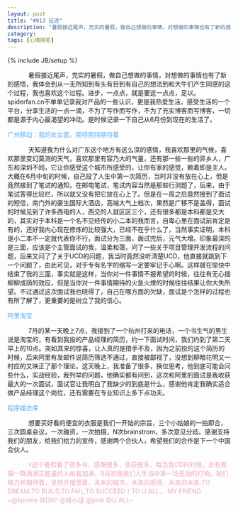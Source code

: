 ```yaml
---
layout: post
title: "#013 征途"
description: "暑假接近尾声，充实的暑假，做自己想做的事情，对想做的事情也有了新的感悟，我体会到从一无所知到有头有目到有自己的想法到和大牛们产生同感的这个过程，我也喜欢这个过程。进步，一点点，就是要这一点点，足以."
category: 
tags: [心情随笔]
---
```

{% include JB/setup %}

<p>&nbsp;&nbsp;&nbsp;&nbsp;&nbsp;&nbsp;&nbsp;&nbsp;&nbsp;&nbsp;&nbsp;&nbsp;暑假接近尾声，充实的暑假，做自己想做的事情，对想做的事情也有了新的感悟，我体会到从一无所知到有头有目到有自己的想法到和大牛们产生同感的这个过程，我也喜欢这个过程。进步，一点点，就是要这一点点，足以。
spiderfan.cn不单单记录我对产品的一些认识，更是我热爱生活，感受生活的一个平台，分享生活的一点一滴，不为了写作而写作，不为了充实博客而写博客，一切都是源于内心最渴望的冲动。是时候记录一下自己从6月份到现在的生活了。</p>

<font color="#5CACEE">广州移动：我的处女面，期待期待期待着</font>

<p>&nbsp;&nbsp;&nbsp;&nbsp;&nbsp;&nbsp;&nbsp;&nbsp;&nbsp;&nbsp;&nbsp;&nbsp;天知道我为什么对广东这个地方有这么深的感情，我喜欢那里的气候，喜欢那里变幻莫测的天气，喜欢那里有容乃大的气量，还有那一些一些的异乡人，广东和深圳不同，它让你感受这个城市所感受的，让你有家的感觉，赖着即是主人。大概在6月中旬的时候，自己投了人生中第一次简历，当时并没有放在心上，但是竟然接到了笔试的通知，在邮电笔试，笔试内容当然是那些行测题了，后来，由于笔试答得比较烂，所以就又没有把它放在心上了。但是在一周之后竟然接到了面试的短信，南门外的豪生国际大酒店，高端大气上档次，果然是广移不是盖得，面试的时候见到了许多西电的人，西交的人就区区三个，还有很多都是本科都是交大的，其实对于本科是一个名不见经传的小二本的我而言，自卑心里在面试前肯定是有的，还好我内心现在修炼的比较强大，已经不在乎什么了，当然事实证明，本科是小二本不一定就代表你不行，面试分为三面，面试完后，元气大增。印象最深的是三面，应该是个主管面试的我，温柔和蔼，问了一些关于项目管理开发流程的问题，后来又问了了关于UCD的问题，我当时竟然没听清楚UCD，他直接就跳到下一个问题了，由此可见，对于专有名字的缩写一定要牢记于心啊。这样就在愉快中结束了我的三面，事实就是这样，当你对一件事情不报希望的时候，往往有无心插柳柳成荫的效应，但是当你对一件事情期待的火急火燎的时候往往结果让你大失所望。不过通过这次面试我也晓得了，自己在哪方面的欠缺，面试是个怎样的过程也有所了解了，更重要的是树立了我的信心。</p>

<font color="#5CACEE">阿里淘宝</font>

<p>&nbsp;&nbsp;&nbsp;&nbsp;&nbsp;&nbsp;&nbsp;&nbsp;&nbsp;&nbsp;&nbsp;&nbsp;7月的某一天晚上7点，我接到了一个杭州打来的电话，一个书生气的男生说是淘宝的，有看到我投的产品经理的简历，约一下面试时间，我们约到了第二天早上的10点。突如其来的惊喜，让人真的是措手不及，因为之前投的这个简历的时候，后来阿里有发邮件说简历筛选不通过，直接被鄙视了，没想到柳暗花明又一村应的又映正了那个理论。这天晚上，我准备了很多，换位思考，他到底可能会问些什么，实战经验，我列举的问题，他确实都有问到，这次和阿里的面试是我收获最大的一次面试，面试官让我明白了我缺少的到底是什么，感谢他肯定我确实适合做产品经理这个岗位，还有需要在专业知识上多下点功夫。</p>

<font color="#5CACEE">程序媛衣库</font>

<p>&nbsp;&nbsp;&nbsp;&nbsp;&nbsp;&nbsp;&nbsp;&nbsp;&nbsp;&nbsp;&nbsp;&nbsp;想要买好看的便宜的衣服是我们一开始的宗旨，三个小姑娘的一拍即合，三次圆桌会议，一次融资，一次拍摄，N次brainstrom，多次意见分歧。感谢支持我们的朋友，给我们给力的宣传，感谢两个合伙人，希望我们的合作是下一个中国合伙人。</p>

<p><font color="#EEA9B8">&nbsp;&nbsp;&nbsp;&nbsp;&nbsp;&nbsp;&nbsp;&nbsp;&nbsp;&nbsp;&nbsp;&nbsp;v这个暑假看了很多书，感慨很多，收获很多。每当我CD的时候，总有周围一群满满正能量的人给我加满，9月初是我们人生当中第一场恶战的打响，我们努力并期待着，坚持并憧憬着，未来的城市，未来的感情，未来的未来.TO DREAM,TO BUILD,TO FAIL,TO SUCCEED！TO U ALL， MY FRIEND ~@kprime @DXP @猪小瑾 @pink  @U ALL~</font></p>